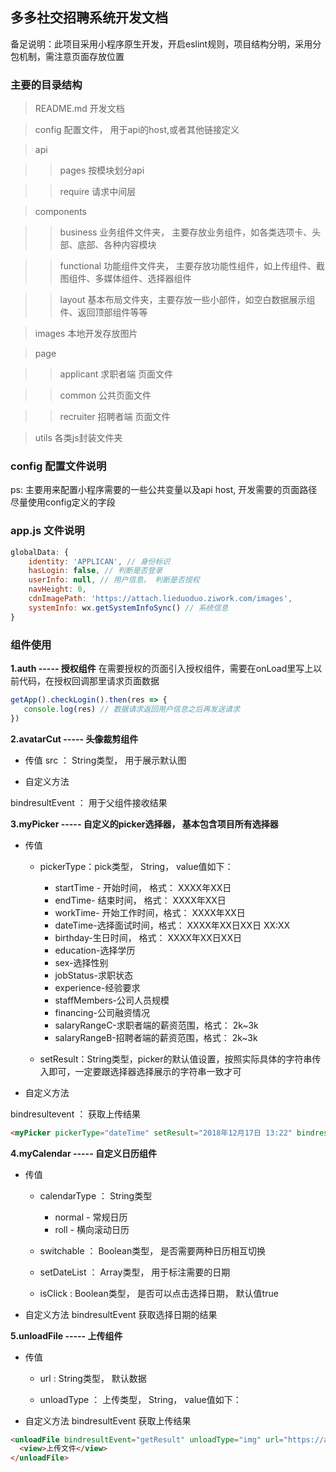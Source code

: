 ## 多多社交招聘系统开发文档
备足说明：此项目采用小程序原生开发，开启eslint规则，项目结构分明，采用分包机制，需注意页面存放位置

### 主要的目录结构
> README.md  开发文档

> config 配置文件， 用于api的host,或者其他链接定义

>  api 

> > pages 按模块划分api 
    
> > require 请求中间层
    
>  components

> > business 业务组件文件夹， 主要存放业务组件，如各类选项卡、头部、底部、各种内容模块

> > functional 功能组件文件夹， 主要存放功能性组件，如上传组件、截图组件、多媒体组件、选择器组件

> > layout 基本布局文件夹，主要存放一些小部件，如空白数据展示组件、返回顶部组件等等

> images 本地开发存放图片


> page

> > applicant  求职者端 页面文件

> > common 公共页面文件

> > recruiter 招聘者端 页面文件

> utils 各类js封装文件夹
>

### config 配置文件说明
ps: 主要用来配置小程序需要的一些公共变量以及api host, 开发需要的页面路径尽量使用config定义的字段

### app.js 文件说明
``` javascript
globalData: {
    identity: 'APPLICAN', // 身份标识
    hasLogin: false, // 判断是否登录
    userInfo: null, // 用户信息， 判断是否授权
    navHeight: 0,
    cdnImagePath: 'https://attach.lieduoduo.ziwork.com/images',
    systemInfo: wx.getSystemInfoSync() // 系统信息
}
```


### 组件使用
**1.auth ----- 授权组件**
在需要授权的页面引入授权组件，需要在onLoad里写上以前代码，在授权回调那里请求页面数据

``` javascript  
getApp().checkLogin().then(res => {
   console.log(res) // 数据请求返回用户信息之后再发送请求
})
```

**2.avatarCut ----- 头像裁剪组件**

+ 传值 
src ： String类型， 用于展示默认图

+ 自定义方法

bindresultEvent ： 用于父组件接收结果

**3.myPicker ----- 自定义的picker选择器， 基本包含项目所有选择器**

+ 传值 

    + pickerType：pick类型， String， value值如下：
      - startTime - 开始时间， 格式： XXXX年XX日
      - endTime- 结束时间， 格式： XXXX年XX日 
      - workTime- 开始工作时间，格式： XXXX年XX日
      - dateTime-选择面试时间，格式： XXXX年XX日XX日 XX:XX
      - birthday-生日时间， 格式： XXXX年XX日XX日
      - education-选择学历
      - sex-选择性别
      - jobStatus-求职状态
      - experience-经验要求
      - staffMembers-公司人员规模
      - financing-公司融资情况
      - salaryRangeC-求职者端的薪资范围，格式： 2k~3k
      - salaryRangeB-招聘者端的薪资范围，格式： 2k~3k

    + setResult：String类型，picker的默认值设置，按照实际具体的字符串传入即可，一定要跟选择器选择展示的字符串一致才可

+ 自定义方法 

bindresultevent ： 获取上传结果

``` html
<myPicker pickerType="dateTime" setResult="2018年12月17日 13:22" bindresuleEvent="getResult"></myPicker>
```

**4.myCalendar ----- 自定义日历组件**

+ 传值

    + calendarType ： String类型
      - normal - 常规日历
      - roll  - 横向滚动日历

    + switchable ： Boolean类型， 是否需要两种日历相互切换

    + setDateList ： Array类型， 用于标注需要的日期

    + isClick : Boolean类型， 是否可以点击选择日期， 默认值true

+ 自定义方法 bindresultEvent  获取选择日期的结果 

**5.unloadFile ----- 上传组件**

+ 传值 

  + url : String类型， 默认数据

  + unloadType ： 上传类型， String， value值如下：
   
+ 自定义方法 bindresultEvent  获取上传结果  

``` html
<unloadFile bindresultEvent="getResult" unloadType="img" url="https://attach.lieduoduo.ziwork.com/img/2018/1218/11/5c18707cc2424.jpg%21330xauto?OSSAccessKeyId=LTAI8J03ETJEHV51&Expires=1545105834&Signature=8mpXIv8Ok7rcCd%2BT5NCm1280Tb0%3D">
  <view>上传文件</view>
</unloadFile> 
```